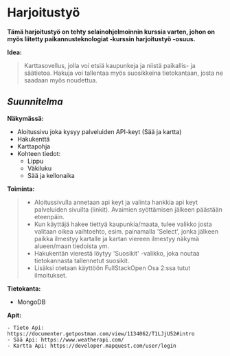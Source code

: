 # Harjoitustyö

**Tämä harjoitustyö on tehty selainohjelmoinnin kurssia varten, johon on myös liitetty paikannusteknologiat -kurssin harjoitustyö -osuus.**

**Idea:**
> Karttasovellus, jolla voi etsiä kaupunkeja ja niistä paikallis- ja säätietoa. Hakuja voi tallentaa myös suosikkeina tietokantaan, josta ne saadaan myös noudettua.

    

## *Suunnitelma*

**Näkymässä:**

- Aloitussivu joka kysyy palveluiden API-keyt (Sää ja kartta)
- Hakukenttä
- Karttapohja
- Kohteen tiedot:
  - Lippu
  - Väkiluku
  - Sää ja kellonaika


**Toiminta:**

> - Aloitussivulla annetaan api keyt ja valinta hankkia api keyt palveluiden sivuilta (linkit). Avaimien syöttämisen jälkeen päästään eteenpäin.
> - Kun käyttäjä hakee tiettyä kaupunkia/maata, tulee valikko josta valitaan oikea vaihtoehto, esim. painamalla 'Select', jonka jälkeen paikka ilmestyy kartalle ja kartan viereen ilmestyy näkymä alueen/maan tiedoista ym.
> - Hakukentän vierestä löytyy 'Suosikit' -valikko, joka noutaa tietokannasta tallennetut suosikit.
> - Lisäksi otetaan käyttöön FullStackOpen Osa 2:ssa tutut ilmoitukset.



**Tietokanta:**

- MongoDB


**Apit:**

    - Tieto Api: https://documenter.getpostman.com/view/1134062/T1LJjU52#intro
    - Sää Api: https://www.weatherapi.com/
    - Kartta Api: https://developer.mapquest.com/user/login
